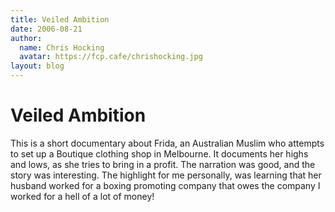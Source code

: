 ```yaml
---
title: Veiled Ambition
date: 2006-08-21
author:
  name: Chris Hocking
  avatar: https://fcp.cafe/chrishocking.jpg
layout: blog
---
```

# Veiled Ambition

This is a short documentary about Frida, an Australian Muslim who attempts to set up a Boutique clothing shop in Melbourne. It documents her highs and lows, as she tries to bring in a profit. The narration was good, and the story was interesting. The highlight for me personally, was learning that her husband worked for a boxing promoting company that owes the company I worked for a hell of a lot of money!
